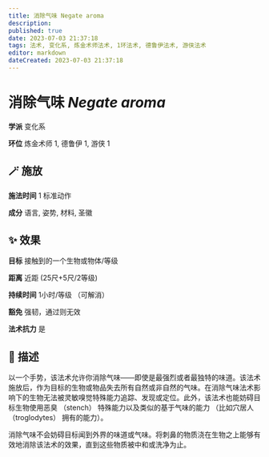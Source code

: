 ```yaml
---
title: 消除气味 Negate aroma
description: 
published: true
date: 2023-07-03 21:37:18
tags: 法术, 变化系, 炼金术师法术, 1环法术, 德鲁伊法术, 游侠法术
editor: markdown
dateCreated: 2023-07-03 21:37:18
---
```


# **消除气味** *Negate aroma*

**学派** 变化系 

**环位** 炼金术师 1, 德鲁伊 1, 游侠 1

## 🪄 施放

**施法时间** 1 标准动作

**成分** 语言, 姿势, 材料, 圣徽

## ✨ 效果 

**目标** 接触到的一个生物或物体/等级 

**距离** 近距 (25尺+5尺/2等级)  

**持续时间** 1小时/等级 （可解消） 

**豁免** 强韧，通过则无效

**法术抗力** 是

## 📖 描述

以一个手势，该法术允许你消除气味——即使是最强烈或者最独特的味道。该法术施放后，作为目标的生物或物品失去所有自然或非自然的气味。在消除气味法术影响下的生物无法被灵敏嗅觉特殊能力追踪、发现或定位。此外，该法术也能妨碍目标生物使用恶臭 （stench） 特殊能力以及类似的基于气味的能力 （比如穴居人 （troglodytes） 拥有的能力）。

消除气味不会妨碍目标闻到外界的味道或气味。将刺鼻的物质浇在生物之上能够有效地消除该法术的效果，直到这些物质被中和或洗净为止。
    